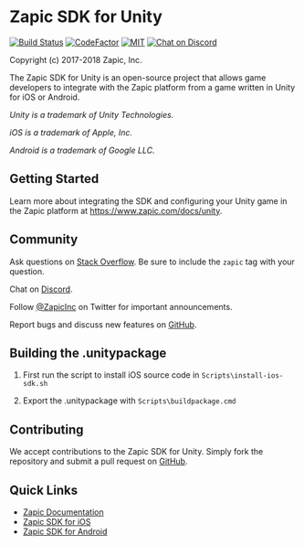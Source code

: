 # Zapic SDK for Unity

[![Build Status](https://travis-ci.org/ZapicInc/Zapic-SDK-Unity.svg?branch=master)](https://travis-ci.org/ZapicInc/Zapic-SDK-Unity) [![CodeFactor](https://www.codefactor.io/repository/github/zapicinc/zapic-sdk-unity/badge)](https://www.codefactor.io/repository/github/zapicinc/zapic-sdk-unity) [![MIT](https://img.shields.io/badge/license-MIT-yellow.svg)](https://opensource.org/licenses/MIT) [![Chat on Discord](https://img.shields.io/discord/430949891104309249.svg?logo=discord)](https://discord.gg/uC3k5D7)

Copyright (c) 2017-2018 Zapic, Inc.

The Zapic SDK for Unity is an open-source project that allows game developers to integrate with the Zapic platform from a game written in Unity for iOS or Android.

_Unity is a trademark of Unity Technologies._

_iOS is a trademark of Apple, Inc._

_Android is a trademark of Google LLC._

## Getting Started

Learn more about integrating the SDK and configuring your Unity game in the Zapic platform at https://www.zapic.com/docs/unity.

## Community

Ask questions on [Stack Overflow](https://stackoverflow.com/questions/ask?tags=zapic). Be sure to include the `zapic` tag with your question.

Chat on [Discord](https://discord.gg/Kduh53S).

Follow [@ZapicInc](https://twitter.com/ZapicInc) on Twitter for important announcements.

Report bugs and discuss new features on [GitHub](https://github.com/ZapicInc/Support).

## Building the .unitypackage

1. First run the script to install iOS source code in `Scripts\install-ios-sdk.sh`

2. Export the .unitypackage with `Scripts\buildpackage.cmd`

## Contributing

We accept contributions to the Zapic SDK for Unity. Simply fork the repository and submit a pull request on [GitHub](https://github.com/ZapicInc/Zapic-SDK-Unity/pulls).

## Quick Links

- [Zapic Documentation](https://www.zapic.com/docs)
- [Zapic SDK for iOS](https://github.com/ZapicInc/Zapic-SDK-iOS)
- [Zapic SDK for Android](https://github.com/ZapicInc/Zapic-SDK-Android)
